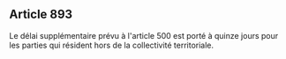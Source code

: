 Article 893
----
Le délai supplémentaire prévu à l'article 500 est porté à quinze jours pour les
parties qui résident hors de la collectivité territoriale.
